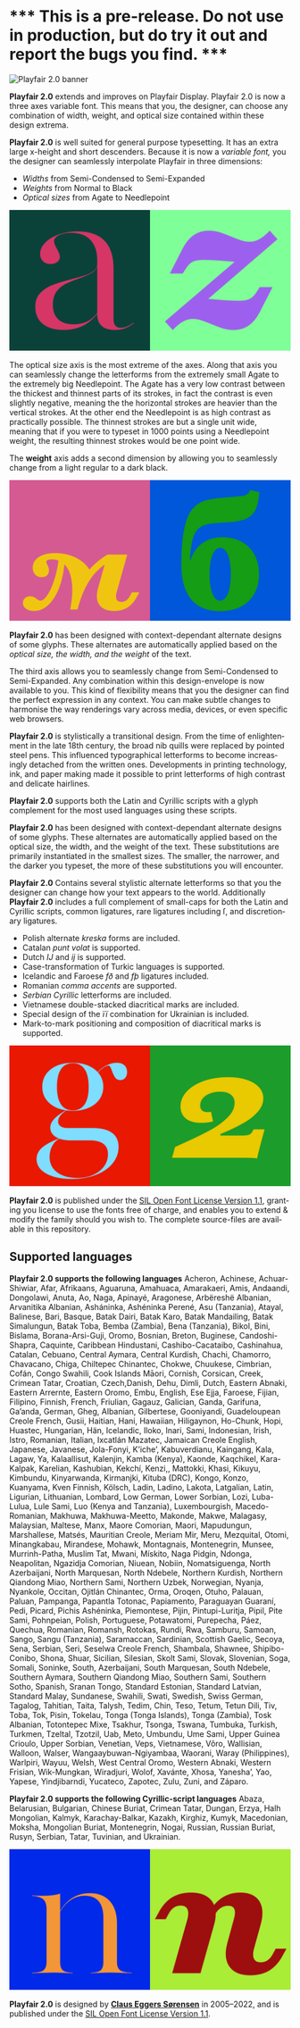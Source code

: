# \*\*\* This is a pre-release. Do not use in production, but do try it out and report the bugs you find. \*\*\*

![**Playfair 2.0** banner](Images/Playfair2_banner.svg)
<!---![**Playfair 2.0** banner](https://rawgithub.com/clauseggers/playfair-Display/master/Images/Playfair2_banner.svg)--->

**Playfair 2.0** extends and improves on Playfair Display. Playfair 2.0 is now a three axes variable font. This means that you, the designer, can choose any combination of width, weight, and optical size contained within these design extrema.

**Playfair 2.0** is well suited for general purpose typesetting. It has an extra large x-height and short des­cend­ers. Because it is now a *variable font,* you the designer can seamlessly interpolate Playfair in three dimensions:
- *Widths* from Semi-Condensed to Semi-Expanded
- *Weights* from Normal to Black
- *Optical sizes* from Agate to Needlepoint

![**Playfair 2.0** animation](Images/Playfair2_a-z.svg)
<!---![**Playfair 2.0** animation](https://rawgithub.com/clauseggers/playfair-Display/master/Images/Playfair2_a-z.svg)--->

The optical size axis is the most extreme of the axes. Along that axis you can seamlessly change the letterforms from the extremely small Agate to the extremely big Needlepoint. The Agate has a very low contrast between the thickest and thinnest parts of its strokes, in fact the contrast is even slightly negative, meaning the the horizontal strokes are heavier than the vertical strokes. At the other end the Needlepoint is as high contrast as practically possible. The thinnest strokes are but a single unit wide, meaning that if you were to typeset in 1000 points using a Needlepoint weight, the resulting thinnest strokes would be one point wide.

The **weight** axis adds a second dimension by allowing you to seamlessly change from a light regular to a dark black.

![**Playfair 2.0** animation](Images/Playfair2_cyrillic.svg)
<!---![**Playfair 2.0** animation](https://rawgithub.com/clauseggers/playfair-Display/master/Images/Playfair2_cyrillic.svg)--->

**Playfair 2.0** has been designed with context-dependant alternate designs of some glyphs. These alternates are automatically applied based on the *optical size, the width, and the weight* of the text.

The third axis allows you to seamlessly change from Semi-Condensed to Semi-Expanded. Any combination within this design-envelope is now available to you. This kind of flexibility means that you the designer can find the perfect expression in any context. You can make subtle changes to harmonise the way renderings vary across media, devices, or even specific web browsers.

**Playfair 2.0** is stylistically a trans­itional design. From the time of enlight­en­ment in the late 18th cen­tury, the broad nib quills were replaced by poin­ted steel pens. This influ­enced typo­graph­ical let­ter­forms to become increas­ingly detached from the writ­ten ones. Devel­op­ments in print­ing tech­no­logy, ink, and paper mak­ing made it pos­sible to print let­ter­forms of high con­trast and del­ic­ate hairlines.

**Playfair 2.0** supports both the Latin and Cyrillic scripts with a glyph complement for the most used languages using these scripts.

**Playfair 2.0** has been designed with context-dependant alternate designs of some glyphs. These alternates are automatically applied based on the optical size, the width, and the weight of the text. These substitutions are primarily instantiated in the smallest sizes. The smaller, the narrower, and the darker you typeset, the more of these substitutions you will encounter.

**Playfair 2.0** Contains several stylistic alternate letterforms so that you the designer can change how your text appears to the world. Additionally **Playfair 2.0** includes a full complement of small-caps for both the Latin and Cyrillic scripts, common lig­at­ures, rare ligatures including ſ, and dis­cre­tion­ary lig­at­ures.

- Pol­ish altern­ate *kreska* forms are included.
- Catalan *punt volat* is supported.
- Dutch *IJ* and *ij* is supported.
- Case-transformation of Turkic languages is supported.
- Icelandic and Faroese *fð* and *fþ* ligatures included.
- Romanian *comma accents* are supported.
- *Serbian Cyrillic* letterforms are included.
- Vietnamese double-stacked diacritical marks are included.
- Special design of the *її* combination for Ukrainian is included.
- Mark-to-mark positioning and composition of diacritical marks is supported.

![**Playfair 2.0** animation](Images/Playfair2_g-two.svg)
<!---![**Playfair 2.0** animation](https://rawgithub.com/clauseggers/playfair-Display/master/Images/Playfair2_g-two.svg)--->

<!---
Go to **[Google Web­fonts to use Play­fair 2.0 as a web­font](http://www.google.com/fonts/specimen/Playfair2)**.
--->

**Playfair 2.0** is pub­lished under the [SIL Open Font License Version 1.1](https://github.com/clauseggers/Playfair-Display/blob/master/OFL.txt), grant­ing you license to use the fonts free of charge, and enables you to extend & modify the fam­ily should you wish to. The com­plete source-files are avail­able in this repository.

## Supported languages

**Playfair 2.0 supports the following languages**
Acheron, Achinese, Achuar-Shiwiar, Afar, Afrikaans, Aguaruna, Amahuaca, Amarakaeri, Amis, Andaandi, Dongolawi, Anuta, Ao, Naga, Apinayé, Aragonese, Arbëreshë Albanian, Arvanitika Albanian, Asháninka, Ashéninka Perené, Asu (Tanzania), Atayal, Balinese, Bari, Basque, Batak Dairi, Batak Karo, Batak Mandailing, Batak Simalungun, Batak Toba, Bemba (Zambia), Bena (Tanzania), Bikol, Bini, Bislama, Borana-Arsi-Guji, Oromo, Bosnian, Breton, Buginese, Candoshi-Shapra, Caquinte, Caribbean Hindustani, Cashibo-Cacataibo, Cashinahua, Catalan, Cebuano, Central Aymara, Central Kurdish, Chachi, Chamorro, Chavacano, Chiga, Chiltepec Chinantec, Chokwe, Chuukese, Cimbrian, Cofán, Congo Swahili, Cook Islands Māori, Cornish, Corsican, Creek, Crimean Tatar, Croatian, Czech,Danish, Dehu, Dimli, Dutch, Eastern Abnaki, Eastern Arrernte, Eastern Oromo, Embu, English, Ese Ejja, Faroese, Fijian, Filipino, Finnish, French, Friulian, Gagauz, Galician, Ganda, Garifuna, Ga’anda, German, Gheg, Albanian, Gilbertese, Gooniyandi, Guadeloupean Creole French, Gusii, Haitian, Hani, Hawaiian, Hiligaynon, Ho-Chunk, Hopi, Huastec, Hungarian, Hän, Icelandic, Iloko, Inari, Sami, Indonesian, Irish, Istro, Romanian, Italian, Ixcatlán Mazatec, Jamaican Creole English, Japanese, Javanese, Jola-Fonyi, K’iche’, Kabuverdianu, Kaingang, Kala, Lagaw, Ya, Kalaallisut, Kalenjin, Kamba (Kenya), Kaonde, Kaqchikel, Kara-Kalpak, Karelian, Kashubian, Kekchí, Kenzi,, Mattokki, Khasi, Kikuyu, Kimbundu, Kinyarwanda, Kirmanjki, Kituba (DRC), Kongo, Konzo, Kuanyama, Kven Finnish, Kölsch, Ladin, Ladino, Lakota, Latgalian, Latin, Ligurian, Lithuanian, Lombard, Low German, Lower Sorbian, Lozi, Luba-Lulua, Lule Sami, Luo (Kenya and Tanzania), Luxembourgish, Macedo-Romanian, Makhuwa, Makhuwa-Meetto, Makonde, Makwe, Malagasy, Malaysian, Maltese, Manx, Maore Comorian, Maori, Mapudungun, Marshallese, Matsés, Mauritian Creole, Meriam Mir, Meru, Mezquital, Otomi, Minangkabau, Mirandese, Mohawk, Montagnais, Montenegrin, Munsee, Murrinh-Patha, Muslim Tat, Mwani, Mískito, Naga Pidgin, Ndonga, Neapolitan, Ngazidja Comorian, Niuean, Nobiin, Nomatsiguenga, North Azerbaijani, North Marquesan, North Ndebele, Northern Kurdish, Northern Qiandong Miao, Northern Sami, Northern Uzbek, Norwegian, Nyanja, Nyankole, Occitan, Ojitlán Chinantec, Orma, Oroqen, Otuho, Palauan, Paluan, Pampanga, Papantla Totonac, Papiamento, Paraguayan Guaraní, Pedi, Picard, Pichis Ashéninka, Piemontese, Pijin, Pintupi-Luritja, Pipil, Pite Sami, Pohnpeian, Polish, Portuguese, Potawatomi, Purepecha, Páez, Quechua, Romanian, Romansh, Rotokas, Rundi, Rwa, Samburu, Samoan, Sango, Sangu (Tanzania), Saramaccan, Sardinian, Scottish Gaelic, Secoya, Sena, Serbian, Seri, Seselwa Creole French, Shambala, Shawnee, Shipibo-Conibo, Shona, Shuar, Sicilian, Silesian, Skolt Sami, Slovak, Slovenian, Soga, Somali, Soninke, South, Azerbaijani, South Marquesan, South Ndebele, Southern Aymara, Southern Qiandong Miao, Southern Sami, Southern Sotho, Spanish, Sranan Tongo, Standard Estonian, Standard Latvian, Standard Malay, Sundanese, Swahili, Swati, Swedish, Swiss German, Tagalog, Tahitian, Taita, Talysh, Tedim, Chin, Teso, Tetum, Tetun Dili, Tiv, Toba, Tok, Pisin, Tokelau, Tonga (Tonga Islands), Tonga (Zambia), Tosk Albanian, Totontepec Mixe, Tsakhur, Tsonga, Tswana, Tumbuka, Turkish, Turkmen, Tzeltal, Tzotzil, Uab, Meto, Umbundu, Ume Sami, Upper Guinea Crioulo, Upper Sorbian, Venetian, Veps, Vietnamese, Võro, Wallisian, Walloon, Walser, Wangaaybuwan-Ngiyambaa, Waorani, Waray (Philippines), Warlpiri, Wayuu, Welsh, West Central Oromo, Western Abnaki, Western Frisian, Wik-Mungkan, Wiradjuri, Wolof, Xavánte, Xhosa, Yanesha’, Yao, Yapese, Yindjibarndi, Yucateco, Zapotec, Zulu, Zuni, and Záparo.

**Playfair 2.0 supports the following Cyrillic-script languages**
Abaza, Belarusian, Bulgarian, Chinese Buriat, Crimean Tatar, Dungan, Erzya, Halh Mongolian, Kalmyk, Karachay-Balkar, Kazakh, Kirghiz, Kumyk, Macedonian, Moksha, Mongolian Buriat, Montenegrin, Nogai, Russian, Russian Buriat, Rusyn, Serbian, Tatar, Tuvinian, and Ukrainian.

![**Playfair 2.0** animation](Images/Playfair2_n-n.svg)
<!---![**Playfair 2.0** animation](https://rawgithub.com/clauseggers/playfair-Display/master/Images/Playfair2_n-n.svg)--->

**Playfair 2.0** is designed by **[Claus Eggers Sørensen](http://forthehearts.net/)** in 2005–2022, and is published under the [SIL Open Font License Version 1.1](https://github.com/clauseggers/Playfair-Display/blob/master/OFL.txt).
